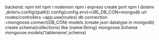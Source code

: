 backend:
   npm init
   npm i nodemon
   npm i express
   create port npm I dotenv ,dotenv.config({path})
   config(config.env)=URL,DB_CON=mongodb url
   routes/controllers =app.use(routes)
   db connection =mongoose.connect(DB_CON)
   models (create json datatype in mongodb) create schema(collections) like {name:String} mongoose.Schema
   mongoose.models('tablename',schema)

   
   
